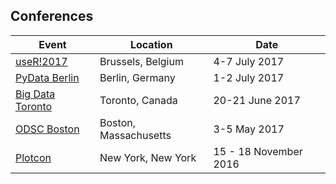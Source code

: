 ## Conferences 

| Event | Location | Date |
|---|---|---|
| [useR!2017](https://user2017.brussels/) | Brussels, Belgium | 4-7 July 2017 | 
| [PyData Berlin](https://pydata.org/berlin2017/) | Berlin, Germany | 1-2 July 2017 |
| [Big Data Toronto](http://www.bigdata-toronto.com/) | Toronto, Canada | 20-21 June 2017 |
| [ODSC Boston](https://www.odsc.com/boston) | Boston, Massachusetts | 3-5 May 2017 |
| [Plotcon](https://www.continuum.io/events/plotcon-0) | New York, New York | 15 - 18 November 2016 |
 
